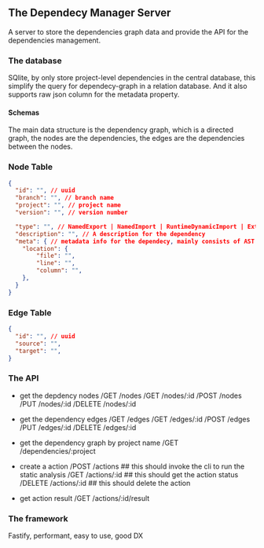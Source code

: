 ## The Dependecy Manager Server
A server to store the dependencies graph data and provide the API for the dependencies management.

### The database
SQlite, by only store project-level dependencies in the central database, this simplify the query for dependecy-graph in a relation database.
And it also supports raw json column for the metadata property.

#### Schemas
The main data structure is the dependency graph, which is a directed graph, the nodes are the dependencies, the edges are the dependencies between the nodes.

### Node Table
```json
{
  "id": "", // uuid
  "branch": "", // branch name
  "project": "", // project name
  "version": "", // version number

  "type": "", // NamedExport | NamedImport | RuntimeDynamicImport | Externals | GlobalState | Events | DynamicModuleFederationReference...
  "description": "", // A description for the dependency
  "meta": { // metadata info for the dependecy, mainly consists of AST info for the database, used and generated for the query
    "location": {
        "file": "",
        "line": "",
        "column": "",
    },
  }
}
```

### Edge Table
```json
{
  "id": "", // uuid
  "source": "",
  "target": "",
}
```

### The API
- get the depdency nodes
/GET /nodes
/GET /nodes/:id
/POST /nodes
/PUT /nodes/:id 
/DELETE /nodes/:id

- get the dependency edges
/GET /edges
/GET /edges/:id
/POST /edges
/PUT /edges/:id
/DELETE /edges/:id

- get the dependency graph by project name
/GET /dependencies/:project

- create a action
/POST /actions  ## this should invoke the cli to run the static analysis
/GET /actions/:id  ## this should get the action status
/DELETE /actions/:id  ## this should delete the action

- get action result
/GET /actions/:id/result

### The framework
Fastify, performant, easy to use, good DX
